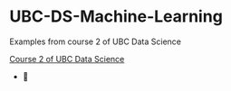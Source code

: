 # UBC-DS-Machine-Learning

Examples from course 2 of UBC Data Science

<a href = 'https://ml-learn.mds.ubc.ca/'> Course 2 of UBC Data Science</a>

- 🍬
